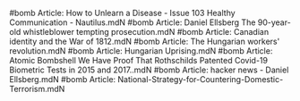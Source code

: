 #bomb
Article: How to Unlearn a Disease - Issue 103 Healthy Communication - Nautilus.mdN
#bomb
Article: Daniel Ellsberg The 90-year-old whistleblower tempting prosecution.mdN
#bomb
Article: Canadian identity and the War of 1812.mdN
#bomb
Article: The Hungarian workers' revolution.mdN
#bomb
Article: Hungarian Uprising.mdN
#bomb
Article: Atomic Bombshell We Have Proof That Rothschilds Patented Covid-19 Biometric Tests in 2015 and 2017..mdN
#bomb
Article: hacker news - Daniel Ellsberg.mdN
#bomb
Article: National-Strategy-for-Countering-Domestic-Terrorism.mdN
